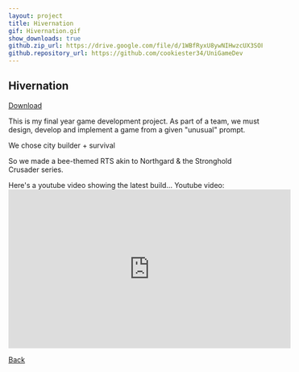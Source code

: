 ```yaml
---
layout: project
title: Hivernation
gif: Hivernation.gif
show_downloads: true
github.zip_url: https://drive.google.com/file/d/1WBfRyxU8ywNIHwzcUX3SOFy-uVb2Erfp/view?usp=sharing
github.repository_url: https://github.com/cookiester34/UniGameDev
---
```


## Hivernation

[Download](https://drive.google.com/file/d/1WBfRyxU8ywNIHwzcUX3SOFy-uVb2Erfp/view?usp=sharing)

This is my final year game development project. As part of a team, we must design, develop and implement a game from a given "unusual" prompt. 

We chose city builder + survival

So we made a bee-themed RTS akin to Northgard & the Stronghold Crusader series.

Here's a youtube video showing the latest build...
Youtube video: <iframe width="560" height="315" src="https://www.youtube.com/embed/dQw4w9WgXcQ" frameborder="0" allow="autoplay; encrypted-media" allowfullscreen></iframe>

[Back](index.md)